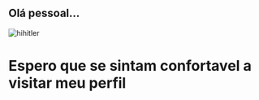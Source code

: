 ## Olá pessoal...

![hihitler](https://github.com/user-attachments/assets/c0fbcae6-f2b1-4823-9038-6c46fd76f4e1) <h1>Espero que se sintam confortavel a visitar meu perfil</h1>

